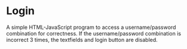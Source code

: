# Login

A simple HTML-JavaScript program to access a username/password combination for correctness. If the username/password combination
is incorrect 3 times, the textfields and login button are disabled.
